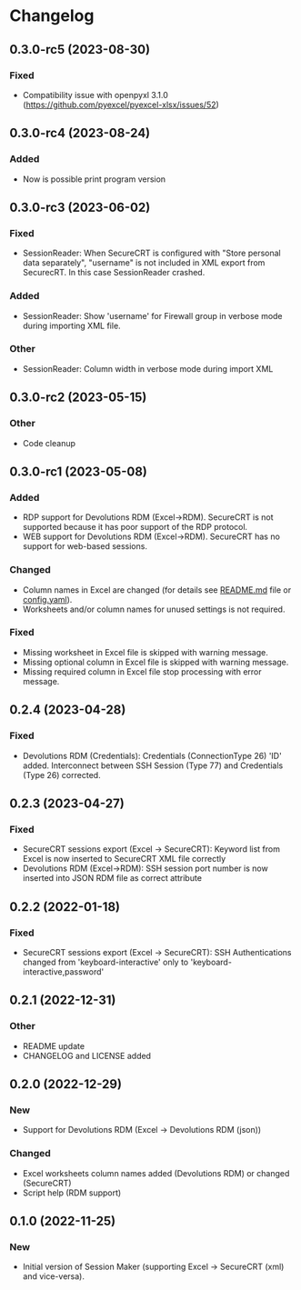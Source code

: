 # Changelog

<!-- https://keepachangelog.com/en/1.0.0/ -->

## 0.3.0-rc5 (2023-08-30)

### Fixed

- Compatibility issue with openpyxl 3.1.0 (https://github.com/pyexcel/pyexcel-xlsx/issues/52)

## 0.3.0-rc4 (2023-08-24)

### Added

- Now is possible print program version

## 0.3.0-rc3 (2023-06-02)

### Fixed

- SessionReader: When SecureCRT is configured with "Store personal data separately", "username" is not included in XML export from SecurecRT. In this case SessionReader crashed.

### Added

- SessionReader: Show 'username' for Firewall group in verbose mode during importing XML file.

### Other

- SessionReader: Column width in verbose mode during import XML

## 0.3.0-rc2 (2023-05-15)

### Other

- Code cleanup

## 0.3.0-rc1 (2023-05-08)

### Added

- RDP support for Devolutions RDM (Excel->RDM). SecureCRT is not supported because it has poor support of the RDP protocol.
- WEB support for Devolutions RDM (Excel->RDM). SecureCRT has no support for web-based sessions.

### Changed

- Column names in Excel are changed (for details see [README.md](README.md) file or [config.yaml](config.yaml)).
- Worksheets and/or column names for unused settings is not required.

### Fixed

- Missing worksheet in Excel file is skipped with warning message.
- Missing optional column in Excel file is skipped with warning message.
- Missing required column in Excel file stop processing with error message.

## 0.2.4 (2023-04-28)

### Fixed

- Devolutions RDM (Credentials): Credentials (ConnectionType 26) 'ID' added. Interconnect between SSH Session (Type 77) and Credentials (Type 26) corrected.

## 0.2.3 (2023-04-27)

### Fixed

- SecureCRT sessions export (Excel -> SecureCRT): Keyword list from Excel is now inserted to SecureCRT XML file correctly
- Devolutions RDM (Excel->RDM): SSH session port number is now inserted into JSON RDM file as correct attribute

## 0.2.2 (2022-01-18)

### Fixed

- SecureCRT sessions export (Excel -> SecureCRT): SSH Authentications changed from 'keyboard-interactive' only to 'keyboard-interactive,password'

## 0.2.1 (2022-12-31)

### Other

- README update
- CHANGELOG and LICENSE added

## 0.2.0 (2022-12-29)

### New

- Support for Devolutions RDM (Excel -> Devolutions RDM (json))

### Changed

- Excel worksheets column names added (Devolutions RDM) or changed (SecureCRT)
- Script help (RDM support)

## 0.1.0 (2022-11-25)

### New

- Initial version of Session Maker (supporting Excel -> SecureCRT (xml) and vice-versa).
